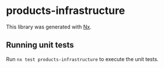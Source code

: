 # products-infrastructure

This library was generated with [Nx](https://nx.dev).

## Running unit tests

Run `nx test products-infrastructure` to execute the unit tests.
